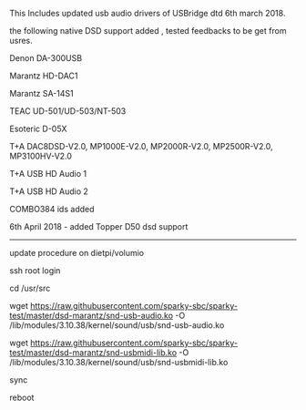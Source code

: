 This Includes updated usb audio drivers of USBridge dtd 6th march 2018.

the following native DSD support added , tested feedbacks to be get from usres.

 Denon DA-300USB
 
 Marantz HD-DAC1
 
 Marantz SA-14S1 

 TEAC UD-501/UD-503/NT-503
 
 Esoteric D-05X

T+A DAC8DSD-V2.0, MP1000E-V2.0, MP2000R-V2.0, MP2500R-V2.0, MP3100HV-V2.0

T+A USB HD Audio 1

T+A USB HD Audio 2 

COMBO384 ids added 

6th April 2018 - added Topper D50 dsd support

*************************************
update procedure on dietpi/volumio

ssh root login

cd /usr/src

wget https://raw.githubusercontent.com/sparky-sbc/sparky-test/master/dsd-marantz/snd-usb-audio.ko -O /lib/modules/3.10.38/kernel/sound/usb/snd-usb-audio.ko

wget https://raw.githubusercontent.com/sparky-sbc/sparky-test/master/dsd-marantz/snd-usbmidi-lib.ko -O /lib/modules/3.10.38/kernel/sound/usb/snd-usbmidi-lib.ko

sync

reboot




